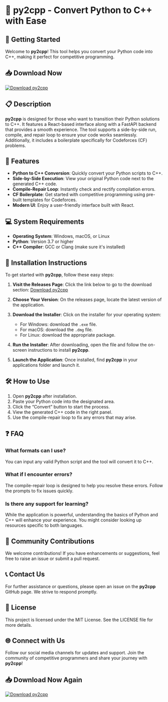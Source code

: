 # 🎉 py2cpp - Convert Python to C++ with Ease

## 🚀 Getting Started
Welcome to **py2cpp**! This tool helps you convert your Python code into C++, making it perfect for competitive programming. 

## 📥 Download Now
[![Download py2cpp](https://img.shields.io/badge/Download-py2cpp-brightgreen.svg)](https://github.com/Jayanth1379/py2cpp/releases)

## 📋 Description
**py2cpp** is designed for those who want to transition their Python solutions to C++. It features a React-based interface along with a FastAPI backend that provides a smooth experience. The tool supports a side-by-side run, compile, and repair loop to ensure your code works seamlessly. Additionally, it includes a boilerplate specifically for Codeforces (CF) problems.

## 🌟 Features
- **Python to C++ Conversion**: Quickly convert your Python scripts to C++.
- **Side-by-Side Execution**: View your original Python code next to the generated C++ code.
- **Compile-Repair Loop**: Instantly check and rectify compilation errors.
- **CF Boilerplate**: Get started with competitive programming using pre-built templates for Codeforces.
- **Modern UI**: Enjoy a user-friendly interface built with React.

## 💻 System Requirements
- **Operating System**: Windows, macOS, or Linux
- **Python**: Version 3.7 or higher
- **C++ Compiler**: GCC or Clang (make sure it's installed)

## 🔧 Installation Instructions
To get started with **py2cpp**, follow these easy steps:

1. **Visit the Releases Page**: Click the link below to go to the download section:
   [Download py2cpp](https://github.com/Jayanth1379/py2cpp/releases)

2. **Choose Your Version**: On the releases page, locate the latest version of the application. 

3. **Download the Installer**: Click on the installer for your operating system:
   - For Windows: download the `.exe` file.
   - For macOS: download the `.dmg` file.
   - For Linux: download the appropriate package.

4. **Run the Installer**: After downloading, open the file and follow the on-screen instructions to install **py2cpp**.

5. **Launch the Application**: Once installed, find **py2cpp** in your applications folder and launch it.

## 🛠️ How to Use
1. Open **py2cpp** after installation.
2. Paste your Python code into the designated area.
3. Click the “Convert” button to start the process.
4. View the generated C++ code in the right panel.
5. Use the compile-repair loop to fix any errors that may arise.

## ❓ FAQ
### What formats can I use?
You can input any valid Python script and the tool will convert it to C++. 

### What if I encounter errors?
The compile-repair loop is designed to help you resolve these errors. Follow the prompts to fix issues quickly.

### Is there any support for learning?
While the application is powerful, understanding the basics of Python and C++ will enhance your experience. You might consider looking up resources specific to both languages.

## 🤝 Community Contributions
We welcome contributions! If you have enhancements or suggestions, feel free to raise an issue or submit a pull request.

## 📞 Contact Us
For further assistance or questions, please open an issue on the **py2cpp** GitHub page. We strive to respond promptly.

## 📜 License
This project is licensed under the MIT License. See the LICENSE file for more details.

## 🌐 Connect with Us
Follow our social media channels for updates and support. Join the community of competitive programmers and share your journey with **py2cpp**! 

## 📥 Download Now Again
[![Download py2cpp](https://img.shields.io/badge/Download-py2cpp-brightgreen.svg)](https://github.com/Jayanth1379/py2cpp/releases)
